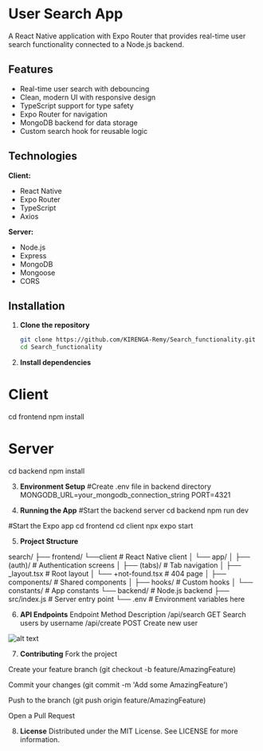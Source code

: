 # User Search App

A React Native application with Expo Router that provides real-time user search functionality connected to a Node.js backend.

## Features

- Real-time user search with debouncing
- Clean, modern UI with responsive design
- TypeScript support for type safety
- Expo Router for navigation
- MongoDB backend for data storage
- Custom search hook for reusable logic

## Technologies

**Client:**
- React Native
- Expo Router
- TypeScript
- Axios

**Server:**
- Node.js
- Express
- MongoDB
- Mongoose
- CORS

## Installation

1. **Clone the repository**
   ```bash
   git clone https://github.com/KIRENGA-Remy/Search_functionality.git
   cd Search_functionality

2. **Install dependencies**
# Client
cd frontend
npm install

# Server
cd backend
npm install

3. **Environment Setup**
#Create .env file in backend directory
MONGODB_URL=your_mongodb_connection_string
PORT=4321

4. **Running the App**
#Start the backend server
cd backend
npm run dev

#Start the Expo app
cd frontend
cd client
npx expo start

5. **Project Structure**

search/
├── frontend/ 
    └──client                # React Native client
│      └── app/
│          ├── (auth)/           # Authentication screens
│          ├── (tabs)/           # Tab navigation
│          ├── _layout.tsx       # Root layout
│          └── +not-found.tsx    # 404 page
│          ├── components/       # Shared components
│          ├── hooks/            # Custom hooks
│          └── constants/        # App constants
└── backend/                   # Node.js backend
    ├── src/index.js           # Server entry point
    └── .env                   # Environment variables here

6. **API Endpoints**
Endpoint	  Method	Description
/api/search	  GET	    Search users by username
/api/create	  POST	    Create new user

![alt text](image.png)

7. **Contributing**
Fork the project

Create your feature branch (git checkout -b feature/AmazingFeature)

Commit your changes (git commit -m 'Add some AmazingFeature')

Push to the branch (git push origin feature/AmazingFeature)

Open a Pull Request

8. **License**
Distributed under the MIT License. See LICENSE for more information.